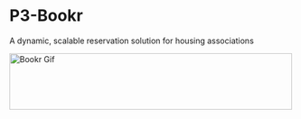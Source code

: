 # P3-Bookr
A dynamic, scalable reservation solution for housing associations

<img src="https://github.com/Opetum-dev/P3-Bookr/blob/main/BookerLoadFull.gif" alt="Bookr Gif" width="500" height="100">

